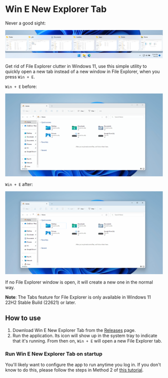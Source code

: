 # Win E New Explorer Tab

Never a good sight:

![File Explorer window clutter](media/file-explorer-clutter.png)

Get rid of File Explorer clutter in Windows 11, use this simple utility to quickly open a new tab instead of a new window in File Explorer, when you press `Win + E`.

`Win + E` before:

![Before Win E New Explorer Tab](media/before.gif)

`Win + E` after:

![After Win E New Explorer Tab](media/after.gif)

If no File Explorer window is open, it will create a new one in the normal way.

**Note**: The Tabs feature for File Explorer is only available in Windows 11 22H2 Stable Build (22621) or later.

## How to use

1. Download Win E New Explorer Tab from the [Releases](../../releases) page.
2. Run the application. Its icon will show up in the system tray to indicate that it's running. From then on, `Win + E` will open a new File Explorer tab.

### Run Win E New Explorer Tab on startup

You'll likely want to configure the app to run anytime you log in. If you don't know to do this, please follow the steps in Method 2 of [this tutorial](https://allthings.how/how-to-run-an-app-automatically-at-startup-in-windows-11/).
